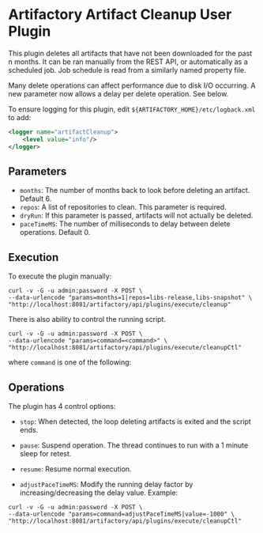 Artifactory Artifact Cleanup User Plugin
========================================

This plugin deletes all artifacts that have not been downloaded for the past n
months. It can be ran manually from the REST API, or automatically as a
scheduled job. Job schedule is read from a similarly named property file.

Many delete operations can affect performance due to disk I/O occurring. A new parameter now allows a delay per delete operation. See below.

To ensure logging for this plugin, edit `${ARTIFACTORY_HOME}/etc/logback.xml` to add:
```xml
<logger name="artifactCleanup">
    <level value="info"/>
</logger>
```

Parameters
----------

- `months`: The number of months back to look before deleting an artifact. Default 6.
- `repos`: A list of repositories to clean. This parameter is required.
- `dryRun`: If this parameter is passed, artifacts will not actually be deleted.
- `paceTimeMS`: The number of milliseconds to delay between delete operations. Default 0.

Execution
---------

To execute the plugin manually:

```
curl -v -G -u admin:password -X POST \
--data-urlencode "params=months=1|repos=libs-release,libs-snapshot" \
"http://localhost:8081/artifactory/api/plugins/execute/cleanup"
```

There is also ability to control the running script.

```
curl -v -G -u admin:password -X POST \
--data-urlencode "params=command=<command>" \
"http://localhost:8081/artifactory/api/plugins/execute/cleanupCtl"
```

where `command` is one of the following:

Operations
---------

The plugin has 4 control options:

- `stop`: When detected, the loop deleting artifacts is exited and the script ends.

- `pause`: Suspend operation. The thread continues to run with a 1 minute sleep for retest.

- `resume`: Resume normal execution.

- `adjustPaceTimeMS`: Modify the running delay factor by increasing/decreasing the delay value. Example:

```
curl -v -G -u admin:password -X POST \
--data-urlencode "params=command=adjustPaceTimeMS|value=-1000" \
"http://localhost:8081/artifactory/api/plugins/execute/cleanupCtl"
```
